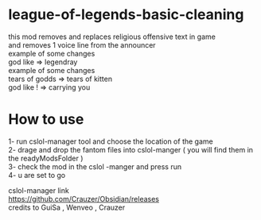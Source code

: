 # league-of-legends-basic-cleaning  
this mod removes and replaces religious offensive text in game           
and removes 1 voice line from the announcer              
example of some changes       
god like => legendray        
example of some changes           
tears of godds => tears of kitten          
god like ! => carrying you           
# How to use       
1- run cslol-manager tool and choose the location of the game   
2- drage and drop the fantom files into cslol-manger ( you will find them in the readyModsFolder )    
3- check the mod in the cslol -manger and press run   
4- u are set to go    


cslol-manager link    
https://github.com/Crauzer/Obsidian/releases   
credits to GuiSa , Wenveo ,  Crauzer    
